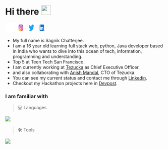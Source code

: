 # Hi there <img height="30" width="30" src="https://c.tenor.com/nebZyl8oN7IAAAAi/wave-hello.gif"> 
<a target="_blank" href="https://github.com/sagnikchatterjee450"><img height="30" width="30" src="https://github.com/sagnikchatterjee450/sagnikchatterjee450/blob/main/assets/GitHub-Icon-White-Logo.wine.svg"></a>
<a target="_blank" href="https://www.instagram.com/originalsagnik/"><img height="30" width="30" src="https://github.com/sagnikchatterjee450/sagnikchatterjee450/blob/main/assets/Instagram-Logo.wine.svg"></a>
<a target="_blank" href="https://twitter.com/originalsagnik"><img height="30" width="30" src="https://github.com/sagnikchatterjee450/sagnikchatterjee450/blob/main/assets/Twitter-Logo.wine.svg"></a>
<a target="_blank" href="https://www.linkedin.com/in/sagnik-chatterjee-0bab96184/"><img height="30" width="30" src="https://github.com/sagnikchatterjee450/sagnikchatterjee450/blob/main/assets/LinkedIn-Icon-Logo.wine.svg"></a>

- My full name is Sagnik Chatterjee. 
- I am a 16 year old learning full stack web, python, Java developer based in India who wants to dive into this ocean of tech, information, programming and understanding. 
- Top 5 at Teen Tech San Francisco.
- I am currently working at [Tezucka](https://tezucka.xyz) as Chief Executive Officer.
- and also collaborating with [Anish Mandal](https://github.com/anish-mandal), CTO of Tezucka.
- You can see my current status and contact me through [Linkedin](https://www.linkedin.com/in/sagnik-chatterjee-0bab96184).
- Checkout my Hackathon projects here in [Devpost](https://devpost.com/sagnikchatterjee450).

### I am familiar with

> 💻 Languages

![](https://skillicons.dev/icons?i=py,java,html,css,js,md)

> 🛠️ Tools

![](https://skillicons.dev/icons?i=nodejs,react,heroku,ai,ps,pr)
